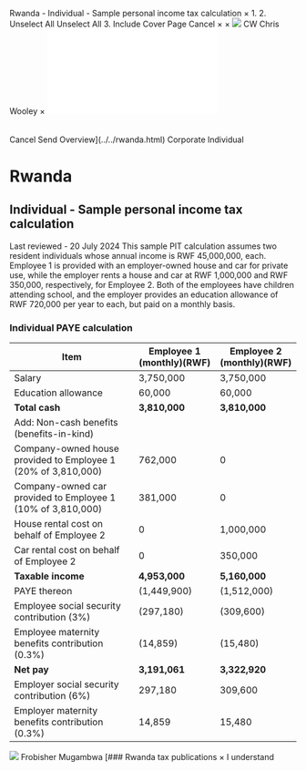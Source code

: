 Rwanda - Individual - Sample personal income tax calculation
×
1.
2.
Unselect All
Unselect All
3.
Include Cover Page
Cancel
×
×
![](../../-/media/world-wide-tax-summaries/attachments/global---chris-wooley.ashx%3Frev=ac5e5f3223b34096b1afc2a6009c7320&revision=ac5e5f32-23b3-4096-b1af-c2a6009c7320&hash=859B7ADC84DC2CBEC9760E9E6EE7DE6D0A8BFCDF)
CW
Chris Wooley
×
![](sample-personal-income-tax-calculation.html)
######
Cancel
Send
Overview](../../rwanda.html)
Corporate
Individual
# Rwanda
## Individual - Sample personal income tax calculation
Last reviewed - 20 July 2024
This sample PIT calculation assumes two resident individuals whose annual income is RWF 45,000,000, each. Employee 1 is provided with an employer-owned house and car for private use, while the employer rents a house and car at RWF 1,000,000 and RWF 350,000, respectively, for Employee 2. Both of the employees have children attending school, and the employer provides an education allowance of RWF 720,000 per year to each, but paid on a monthly basis.
### Individual PAYE calculation
| Item | Employee 1 (monthly)(RWF) | Employee 2 (monthly)(RWF) |
| --- | --- | --- |
| Salary | 3,750,000 | 3,750,000 |
| Education allowance | 60,000 | 60,000 |
| **Total cash** | **3,810,000** | **3,810,000** |
| Add: Non-cash benefits (benefits-in-kind) |
| Company-owned house provided to Employee 1 (20% of 3,810,000) | 762,000 | 0 |
| Company-owned car provided to Employee 1 (10% of 3,810,000) | 381,000 | 0 |
| House rental cost on behalf of Employee 2 | 0 | 1,000,000 |
| Car rental cost on behalf of Employee 2 | 0 | 350,000 |
| **Taxable income** | **4,953,000** | **5,160,000** |
| PAYE thereon | (1,449,900) | (1,512,000) |
| Employee social security contribution (3%) | (297,180) | (309,600) |
| Employee maternity benefits contribution (0.3%) | (14,859) | (15,480) |
| **Net pay** | **3,191,061** | **3,322,920** |
| Employer social security contribution (6%) | 297,180 | 309,600 |
| Employer maternity benefits contribution (0.3%) | 14,859 | 15,480 |
![](../../-/media/world-wide-tax-summaries/rwandafrobisher-mugambwadsc6150-1jpg20210301043541008.ashx%3Frev=71f5cf56b4d447588b5ee3e1389f56e7&revision=71f5cf56-b4d4-4758-8b5e-e3e1389f56e7&hash=B8A61BAB0A0E092B4745D9ED4D3AED92409CE743)
Frobisher Mugambwa
[### Rwanda tax publications
×
I understand